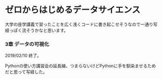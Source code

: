 # ゼロからはじめるデータサイエンス

大学の座学講義で習ったことを広く浅くコードに書き起こせそうなので一通り写経っぽく流そうかなと思います。

### 3章 データの可視化

2019/02/10 終了。

Pythonの使い方講習会の延長線。つまらないけどPythonに手を馴染ませるためだと思って写経した。
